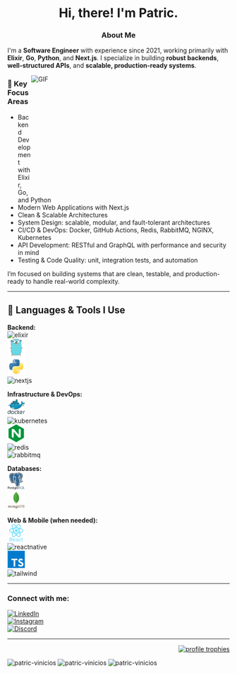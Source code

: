 <div align="center">
  <h1>Hi, there! I'm Patric.</h1>
</div>

<h3 align="center">About Me</h3>

<p>
  I'm a <strong>Software Engineer</strong> with experience since 2021, working primarily with <strong>Elixir</strong>, <strong>Go</strong>, <strong>Python</strong>, and <strong>Next.js</strong>.
  I specialize in building <strong>robust backends</strong>, <strong>well-structured APIs</strong>, and <strong>scalable, production-ready systems</strong>.
</p>

<img align="right" height="270" width="450" alt="GIF" src="https://media0.giphy.com/media/6Nm4HEzQVtEis/giphy.gif?cid=790b76110fdb244e1f961acd919f0a6e49fe20b06daf0216&rid=giphy.gif&ct=g" />

### 🔧 Key Focus Areas

- Backend Development with Elixir, Go, and Python  
- Modern Web Applications with Next.js  
- Clean & Scalable Architectures  
- System Design: scalable, modular, and fault-tolerant architectures  
- CI/CD & DevOps: Docker, GitHub Actions, Redis, RabbitMQ, NGINX, Kubernetes  
- API Development: RESTful and GraphQL with performance and security in mind  
- Testing & Code Quality: unit, integration tests, and automation

<p>I’m focused on building systems that are clean, testable, and production-ready to handle real-world complexity.</p>

---

## 🧰 Languages & Tools I Use

**Backend:**  
<img src="https://www.vectorlogo.zone/logos/elixir-lang/elixir-lang-icon.svg" alt="elixir" width="40"/>  
<img src="https://raw.githubusercontent.com/devicons/devicon/master/icons/go/go-original.svg" alt="go" width="40"/>  
<img src="https://raw.githubusercontent.com/devicons/devicon/master/icons/python/python-original.svg" alt="python" width="40"/>  
<img src="https://cdn.worldvectorlogo.com/logos/nextjs-2.svg" alt="nextjs" width="40"/>

**Infrastructure & DevOps:**  
<img src="https://raw.githubusercontent.com/devicons/devicon/master/icons/docker/docker-original-wordmark.svg" alt="docker" width="40"/>  
<img src="https://www.vectorlogo.zone/logos/kubernetes/kubernetes-icon.svg" alt="kubernetes" width="40"/>  
<img src="https://raw.githubusercontent.com/devicons/devicon/master/icons/nginx/nginx-original.svg" alt="nginx" width="40"/>  
<img src="https://www.vectorlogo.zone/logos/redis/redis-icon.svg" alt="redis" width="40"/>  
<img src="https://www.vectorlogo.zone/logos/rabbitmq/rabbitmq-icon.svg" alt="rabbitmq" width="40"/>

**Databases:**  
<img src="https://raw.githubusercontent.com/devicons/devicon/master/icons/postgresql/postgresql-original-wordmark.svg" alt="postgresql" width="40"/>  
<img src="https://raw.githubusercontent.com/devicons/devicon/master/icons/mongodb/mongodb-original-wordmark.svg" alt="mongodb" width="40"/>

**Web & Mobile (when needed):**  
<img src="https://raw.githubusercontent.com/devicons/devicon/master/icons/react/react-original-wordmark.svg" alt="react" width="40"/>  
<img src="https://reactnative.dev/img/header_logo.svg" alt="reactnative" width="40"/>  
<img src="https://raw.githubusercontent.com/devicons/devicon/master/icons/typescript/typescript-original.svg" alt="typescript" width="40"/>  
<img src="https://www.vectorlogo.zone/logos/tailwindcss/tailwindcss-icon.svg" alt="tailwind" width="40"/>

---

### Connect with me:

[![LinkedIn](https://raw.githubusercontent.com/rahuldkjain/github-profile-readme-generator/master/src/images/icons/Social/linked-in-alt.svg)](https://linkedin.com/in/patric-vinicios97)  
[![Instagram](https://raw.githubusercontent.com/rahuldkjain/github-profile-readme-generator/master/src/images/icons/Social/instagram.svg)](https://instagram.com/xxasdzc)  
[![Discord](https://raw.githubusercontent.com/rahuldkjain/github-profile-readme-generator/master/src/images/icons/Social/discord.svg)](https://discord.gg/patric3970)

---

<p align="right">
  <a href="https://github.com/ryo-ma/github-profile-trophy">
    <img src="https://github-profile-trophy.vercel.app/?username=patric-vinicios&title=MultiLanguage,Commits,Repositories,Experience" alt="profile trophies" />
  </a>
</p>

<div align="left">
  <img src="https://github-readme-streak-stats.herokuapp.com/?user=patric-vinicios" alt="patric-vinicios" />
  <img src="https://github-readme-stats.vercel.app/api?username=patric-vinicios&show_icons=true&locale=en" alt="patric-vinicios" />
  <img src="https://github-readme-stats.vercel.app/api/top-langs?username=patric-vinicios&show_icons=true&locale=en&layout=compact" alt="patric-vinicios" />
</div>
